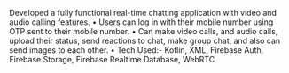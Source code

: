 Developed a fully functional real-time chatting application with video and audio calling features.
• Users can log in with their mobile number using OTP sent to their mobile number.
• Can make video calls, and audio calls, upload their status, send reactions to chat, make group chat, and also can send images to each other.
• Tech Used:- Kotlin, XML, Firebase Auth, Firebase Storage, Firebase Realtime Database, WebRTC